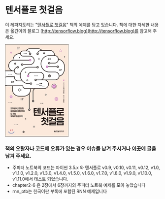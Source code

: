 # 텐서플로 첫걸음

이 레파지토리는 "[텐서플로 첫걸음](https://tensorflow.blog/%ED%85%90%EC%84%9C%ED%94%8C%EB%A1%9C-%EC%B2%AB%EA%B1%B8%EC%9D%8C/)" 책의 예제를 담고 있습니다. 책에 대한 자세한 내용은 옮긴이의 블로그 [http://tensorflow.blog](http://tensorflow.blog)를 참고해 주세요.

![텐서플로 첫걸](cover.jpg)

### 책의 오탈자나 코드에 오류가 있는 경우 이슈를 남겨 주시거나 [이곳](https://tensorflowkorea.wordpress.com/%ED%85%90%EC%84%9C%ED%94%8C%EB%A1%9C-%EC%B2%AB%EA%B1%B8%EC%9D%8C/)에 글을 남겨 주세요.

- 주피터 노트북의 코드는 파이썬 3.5.x 와 텐서플로 v0.9, v0.10, v0.11, v0.12, v1.0, v1.1.0, v1.2.0, v1.3.0, v1.4.0, v1.5.0, v1.6.0, v1.7.0, v1.8.0, v1.9.0, v1.10.0, v1.11.0에서 테스트 되었습니다.
- chapter2-6 은 2장에서 6장까지의 주피터 노트북 예제를 모아 놓았습니다
- rnn_ptb는 한국어판 부록에 포함된 RNN 예제입니다
